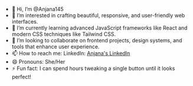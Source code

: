 - 👋 Hi, I’m @Anjana145  
- 👀 I’m interested in crafting beautiful, responsive, and user-friendly web interfaces.  
- 🌱 I’m currently learning advanced JavaScript frameworks like React and modern CSS techniques like Tailwind CSS.  
- 💞️ I’m looking to collaborate on frontend projects, design systems, and tools that enhance user experience.  
- 📫 How to reach me: LinkedIn: [Anjana's LinkedIn](https://www.linkedin.com/in/anjana-maharjan-219212264/) 
- 😄 Pronouns: She/Her  
- ⚡ Fun fact: I can spend hours tweaking a single button until it looks perfect!  

<!---
Anjana145/Anjana145 is a ✨ special ✨ repository because its `README.md` (this file) appears on your GitHub profile.
You can click the Preview link to take a look at your changes.
--->
